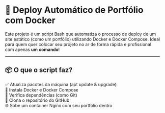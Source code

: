 # 🚀 Deploy Automático de Portfólio com Docker

Este projeto é um script Bash que automatiza o processo de deploy de um site estático (como um portfólio) utilizando Docker e Docker Compose. Ideal para quem quer colocar seu projeto no ar de forma rápida e profissional com apenas **um comando**!

---

## 📦 O que o script faz?

✅ Atualiza pacotes da máquina (apt update & upgrade)  
🐳 Instala Docker e Docker Compose  
🧠 Verifica dependências (como Git)  
📂 Clona o repositório do GitHub  
🌐 Sobe um container Nginx com seu portfólio dentro
